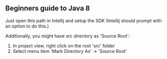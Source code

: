 ## Beginners guide to Java 8

Just open this path in Intellij and setup the SDK (Intellij should prompt with an option to do this.)

Additionally, you might have src directory as 'Source Root':
1. In project view, right click on the root 'src' folder
2. Select menu item 'Mark Directory As' -> 'Source Root' 
